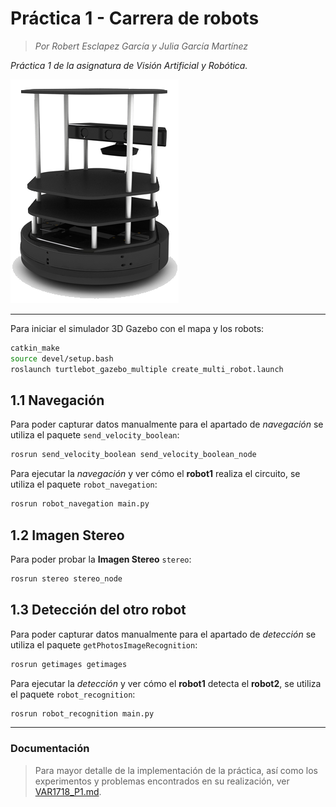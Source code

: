# Práctica 1 - Carrera de robots
>_Por Robert Esclapez García y Julia García Martínez_

*Práctica 1 de la asignatura de Visión Artificial y Robótica.*

![alt text](turtlebot.png "TurtleBOt")

---


Para iniciar el simulador 3D Gazebo con el mapa y los robots:

```bash
catkin_make
source devel/setup.bash
roslaunch turtlebot_gazebo_multiple create_multi_robot.launch 
```


## 1.1 Navegación

Para poder capturar datos manualmente para el apartado de _navegación_ se utiliza el paquete `send_velocity_boolean`:

```bash
rosrun send_velocity_boolean send_velocity_boolean_node
```

Para ejecutar la _navegación_ y ver cómo el **robot1** realiza el circuito, se utiliza el paquete `robot_navegation`:

```bash
rosrun robot_navegation main.py
```


## 1.2 Imagen Stereo

Para poder probar la **Imagen Stereo** `stereo`:

```bash
rosrun stereo stereo_node
```


## 1.3 Detección del otro robot

Para poder capturar datos manualmente para el apartado de _detección_ se utiliza el paquete `getPhotosImageRecognition`:

```bash
rosrun getimages getimages
```

Para ejecutar la _detección_ y ver cómo el **robot1** detecta el **robot2**, se utiliza el paquete `robot_recognition`:

```bash
rosrun robot_recognition main.py
```

---

### Documentación
> Para mayor detalle de la implementación de la práctica, así como los experimentos y problemas encontrados en su realización, ver [VAR1718_P1.md](https://github.com/jgm139/var1718/blob/master/doc/VAR1718_P1.md).
